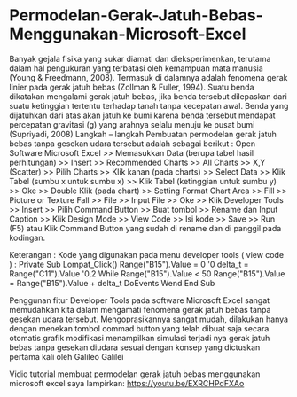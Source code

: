 # Permodelan-Gerak-Jatuh-Bebas-Menggunakan-Microsoft-Excel
Banyak gejala fisika yang sukar diamati dan dieksperimenkan, terutama dalam hal pengukuran yang terbatasi oleh kemampuan mata manusia (Young & Freedmann, 2008). Termasuk di dalamnya adalah fenomena gerak linier pada gerak jatuh bebas (Zollman & Fuller, 1994). Suatu benda dikatakan mengalami gerak jatuh bebas, jika benda tersebut dilepaskan dari suatu ketinggian tertentu terhadap tanah tanpa kecepatan awal. Benda yang dijatuhkan dari atas akan jatuh ke bumi karena benda tersebut mendapat percepatan gravitasi (g) yang arahnya selalu menuju ke pusat bumi (Supriyadi, 2008)
Langkah – langkah 
Pembuatan permodelan gerak jatuh bebas tanpa gesekan udara tersebut adalah sebagai berikut :
Open Software Microsoft Excel >> Memasukkan Data (berupa tabel hasil perhitungan) >> Insert >> Recommended Charts >> All Charts >> X,Y (Scatter) >> Pilih Charts >> Klik kanan (pada charts) >> Select Data >> Klik Tabel (sumbu x untuk sumbu x) >> Klik Tabel (ketinggian untuk sumbu y) >> Oke >> Double Klik (pada chart) >> Setting Format Chart Area >> Fill >> Picture or Texture Fall >> File >> Input File >> Oke >> Klik Developer Tools >> Insert >> Pilih Command Button >> Buat tombol >> Rename dan Input Caption >> Klik Design Mode >> View Code >> Isi kode >> Save >> Run (F5) atau Klik Command Button yang sudah di rename dan di panggil pada kodingan.

Keterangan : 
Kode yang digunakan pada menu developer tools ( view code ) :
Private Sub Lompat_Click()
Range("B15").Value = 0 '0
delta_t = Range("C11").Value '0,2
While Range("B15").Value < 50
Range("B15").Value = Range("B15").Value + delta_t
DoEvents
Wend
End Sub

Penggunan fitur Developer Tools pada software Microsoft Excel sangat memudahkan kita dalam mengamati fenomena gerak jatuh bebas tanpa gesekan udara tersebut. Mengoprasikannya sangat mudah, dilakukan hanya dengan menekan tombol commad button yang telah dibuat saja secara otomatis grafik modifikasi menampilkan simulasi terjadi nya gerak jatuh bebas tanpa gesekan diudara sesuai dengan konsep yang dictuskan pertama kali oleh Galileo Galilei

Vidio tutorial membuat permodelan gerak jatuh bebas menggunakan microsoft excel saya lampirkan: 
https://youtu.be/EXRCHPdFXAo
